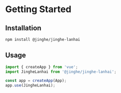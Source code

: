 # Getting Started

## Installation

```bash
npm install @jinghe/jinghe-lanhai
```

## Usage

```typescript
import { createApp } from 'vue';
import JingheLanhai from '@jinghe/jinghe-lanhai';

const app = createApp(App);
app.use(JingheLanhai);
```
